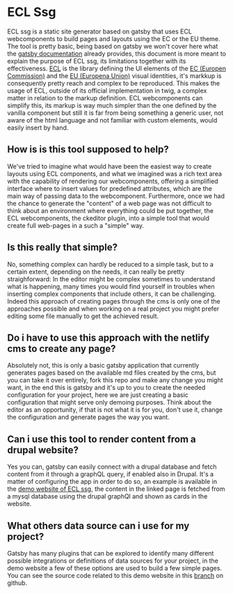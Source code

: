 # ECL Ssg

ECL ssg is a static site generator based on gatsby that uses ECL webcomponents to build pages and layouts using the EC or the EU theme. 
The tool is pretty basic, being based on gatsby we won't cover here what the [gatsby documentation](https://www.gatsbyjs.com/docs/) already provides, this document is more meant to explain the purpose of ECL ssg, its limitations together with its effectiveness.
[ECL](https://ec.europa.eu/component-library/) is the library defining the UI elements of the [EC (Europen Commission)](https://ec.europa.eu/component-library/ec/) and the [EU (Europena Union)](https://ec.europa.eu/component-library/eu/) visual identities, it's markkup is consequently pretty reach and complex to be reproduced.
This makes the usage of ECL, outside of its official implementation in twig, a complex matter in relation to the markup definition.
ECL webcomponents can simplify this, its markup is way much simpler than the one defined by the vanilla component but still it is far from being something a generic user, not aware of the html language and not familiar with custom elements, would easily insert by hand.

## How is is this tool supposed to help?

We've tried to imagine what would have been the easiest way to create layouts using ECL components, and what we imagined was a rich text area with the capability of rendering our webcomponents, offering a simplified interface where to insert values for predefined attributes, which are the main way of passing data to the webcomponent.
Furthermore, once we had the chance to generate the "content" of a web page was not difficult to think about an environment where everything could be put together, the ECL webcomponents, the ckeditor plugin, into a simple tool that would create full web-pages in a such a "simple" way.

## Is this really that simple?

No, something complex can hardly be reduced to a simple task, but to a certain extent, depending on the needs, it can really be pretty straighforward:
In the editor might be complex sometimes to understand what is happening, many times you would find yourself in troubles when inserting complex components that include others, it can be challenging.
Indeed this approach of creating pages through the cms is only one of the approaches possible and when working on a real project you might prefer editing some file manually to get the achieved result.

## Do i have to use this approach with the netlify cms to create any page?

Absolutely not, this is only a basic gatsby application that currently generates pages based on the available md files created by the cms, but you can take it over entirely, fork this repo and make any change you might want, in the end this is gatsby and it's up to you to create the needed configuration for your project, here we are just creating a basic configuration that might serve only demoing purposes.
Think about the editor as an opportunity, if that is not what it is for you, don't use it, change the configuration and generate pages the way you want.

## Can i use this tool to render content from a drupal website?

Yes you can, gatsby can easily connect with a drupal database and fetch content from it through a graphQL query, if enabled also in Drupal.
It's a matter of configuring the app in order to do so, an example is available in the [demo website of ECL ssg](https://ecl-ssg.netlify.app/en/drupal/), the content in the linked page is fetched from a mysql database using the drupal graphQl and shown as cards in the website.

## What others data source can i use for my project?

Gatsby has many plugins that can be explored to identify many different possible integrations or definitions of data sources for your project, in the demo website a few of these options are used to build a few simple pages. You can see the source code related to this demo website in this [branch](https://github.com/ec-europa/ecl-ssg/tree/chore-demo-website) on github.